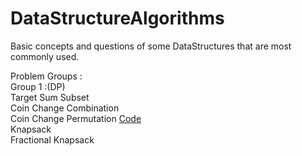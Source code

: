 # DataStructureAlgorithms
Basic concepts and questions of some DataStructures that are most commonly used.

Problem Groups :</br>
Group 1 :(DP) </br> 
Target Sum Subset </br>
Coin Change Combination </br>
Coin Change Permutation [Code](https://github.com/ShikharSundriyal/DataStructureAlgorithms/tree/main/DynamicProgramming/coin_change_permutation)</br> 
Knapsack </br>
Fractional Knapsack </br>
